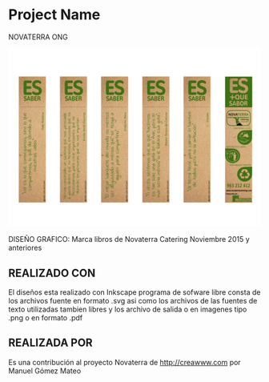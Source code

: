 # Project Name
NOVATERRA ONG
<p align="center">
  <img src="https://github.com/Novaterra/MarcalibrosNovaterraCatering/blob/master/dise%C3%B1o.png" width="600"/>
</p>

DISEÑO GRAFICO: Marca libros de Novaterra Catering Noviembre 2015 y anteriores

## REALIZADO CON

El diseños esta realizado con Inkscape programa de sofware libre
consta de los archivos fuente en formato .svg asi como los archivos de
las fuentes de texto utilizadas tambien libres
y los archivo de salida o en imagenes tipo .png o en formato .pdf

## REALIZADA POR

Es una contribución al proyecto Novaterra de http://creawww.com por Manuel Gómez Mateo